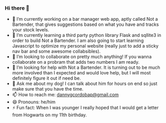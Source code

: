 ### Hi there 👋

<!--
**dannygcordobap/dannygcordobap** is a ✨ _special_ ✨ repository because its `README.md` (this file) appears on your GitHub profile.

Here are some ideas to get you started:

- 🔭 I’m currently working on a bar manager web app, aptly called Not a Bartender, that gives suggestions based on what you have and tracks your stock levels.
- 🌱 I’m currently learning a third party python library Flask and sqllite3 in order to build Not a Bartender. I am also going to start learning Javascript to optimize my personal website (really just to add a sticky nav bar and some awesome collabsibles).
- 👯 I’m looking to collaborate on pretty much anything! If you wanna collaborate on a probram that adds two numbers I am ready.
- 🤔 I’m looking for help with Not a Bartender. It is turning out to be much more involved than I expected and would love help, but I will most definitely figure it out if need be.
- 💬 Ask me about my dog! I can talk about him for hours on end so just make sure that you have the time.
- 📫 How to reach me: dannygcordobap@gmail.com
- 😄 Pronouns: he/him
- ⚡ Fun fact: When I was younger I really hoped that I would get a letter from Hogwarts on my 11th birthday.
-->

- 🔭 I’m currently working on a bar manager web app, aptly called Not a Bartender, that gives suggestions based on what you have and tracks your stock levels.
- 🌱 I’m currently learning a third party python library Flask and sqllite3 in order to build Not a Bartender. I am also going to start learning Javascript to optimize my personal website (really just to add a sticky nav bar and some awesome collabsibles).
- 👯 I’m looking to collaborate on pretty much anything! If you wanna collaborate on a probram that adds two numbers I am ready.
- 🤔 I’m looking for help with Not a Bartender. It is turning out to be much more involved than I expected and would love help, but I will most definitely figure it out if need be.
- 💬 Ask me about my dog! I can talk about him for hours on end so just make sure that you have the time.
- 📫 How to reach me: dannygcordobap@gmail.com
- 😄 Pronouns: he/him
- ⚡ Fun fact: When I was younger I really hoped that I would get a letter from Hogwarts on my 11th birthday.
